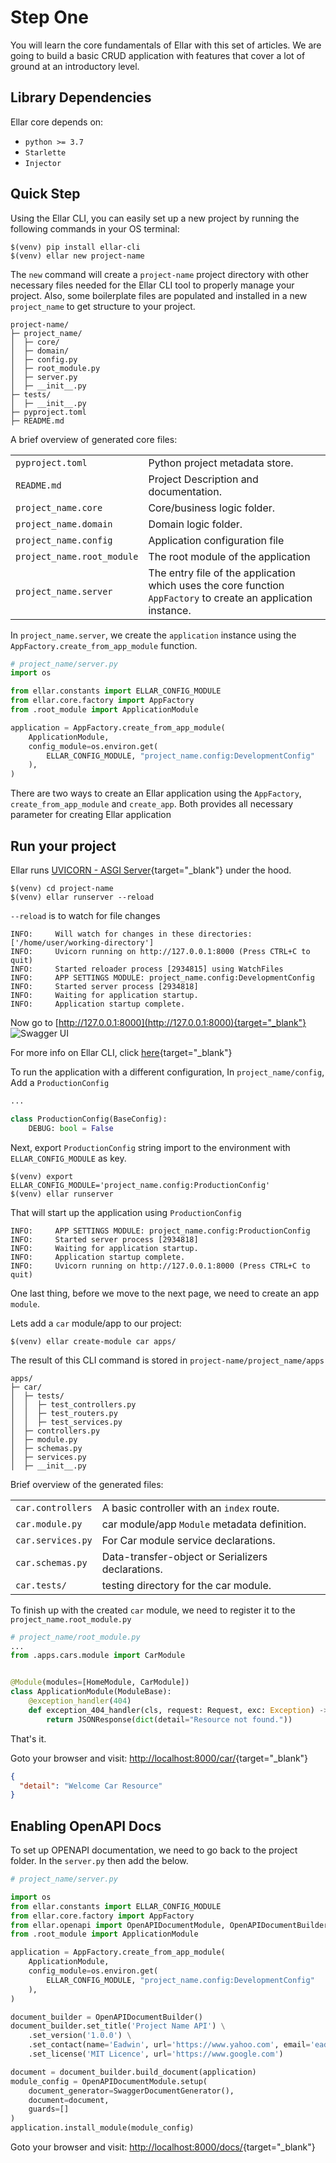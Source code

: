 # **Step One**
You will learn the core fundamentals of Ellar with this set of articles. We are going to build a basic CRUD application
with features that cover a lot of ground at an introductory level.


## **Library Dependencies**
Ellar core depends on:

- `python >= 3.7`
- `Starlette`
- `Injector`


## **Quick Step**
Using the Ellar CLI, you can easily set up a new project by running the following commands in your OS terminal:
```shell
$(venv) pip install ellar-cli
$(venv) ellar new project-name
```

The `new` command will create a `project-name` project directory with other necessary files needed for the Ellar CLI tool to properly manage your project.
Also, some boilerplate files are populated and installed in a new `project_name` to get structure to your project.

```shell
project-name/
├─ project_name/
│  ├─ core/
│  ├─ domain/
│  ├─ config.py
│  ├─ root_module.py
│  ├─ server.py
│  ├─ __init__.py
├─ tests/
│  ├─ __init__.py
├─ pyproject.toml
├─ README.md
```

A brief overview of generated core files:

|                            |                                                                                                                |
|----------------------------|----------------------------------------------------------------------------------------------------------------|
| `pyproject.toml`           | Python project metadata store.                                                                                 |
| `README.md`                | Project Description and documentation.                                                                         |
| `project_name.core`        | Core/business logic folder.                                                                                    |
| `project_name.domain`      | Domain logic folder.                                                                                           |
| `project_name.config`      | Application configuration file                                                                                 |
| `project_name.root_module` | The root module of the application                                                                             |
| `project_name.server`      | The entry file of the application which uses the core function `AppFactory` to create an application instance. |

In `project_name.server`, we create the `application` instance using the `AppFactory.create_from_app_module` function.
```python
# project_name/server.py
import os

from ellar.constants import ELLAR_CONFIG_MODULE
from ellar.core.factory import AppFactory
from .root_module import ApplicationModule

application = AppFactory.create_from_app_module(
    ApplicationModule,
    config_module=os.environ.get(
        ELLAR_CONFIG_MODULE, "project_name.config:DevelopmentConfig"
    ),
)
```

There are two ways to create an Ellar application using the `AppFactory`, `create_from_app_module` and `create_app`.
Both provides all necessary parameter for creating Ellar application

## **Run your project**
Ellar runs [UVICORN - ASGI Server](https://www.uvicorn.org/){target="_blank"} under the hood.

```shell
$(venv) cd project-name
$(venv) ellar runserver --reload
```
`--reload` is to watch for file changes

```shell
INFO:     Will watch for changes in these directories: ['/home/user/working-directory']
INFO:     Uvicorn running on http://127.0.0.1:8000 (Press CTRL+C to quit)
INFO:     Started reloader process [2934815] using WatchFiles
INFO:     APP SETTINGS MODULE: project_name.config:DevelopmentConfig
INFO:     Started server process [2934818]
INFO:     Waiting for application startup.
INFO:     Application startup complete.
```

Now go to [http://127.0.0.1:8000](http://127.0.0.1:8000){target="_blank"}
![Swagger UI](../img/ellar_framework.png)

For more info on Ellar CLI, click [here](https://github.com/eadwinCode/ellar-cli){target="_blank"}

To run the application with a different configuration,
In `project_name/config`, Add a `ProductionConfig`

```python
...

class ProductionConfig(BaseConfig):
    DEBUG: bool = False
```
Next, export `ProductionConfig` string import to the environment with `ELLAR_CONFIG_MODULE` as key.

```shell
$(venv) export ELLAR_CONFIG_MODULE='project_name.config:ProductionConfig'
$(venv) ellar runserver
```

That will start up the application using `ProductionConfig`
```shell
INFO:     APP SETTINGS MODULE: project_name.config:ProductionConfig
INFO:     Started server process [2934818]
INFO:     Waiting for application startup.
INFO:     Application startup complete.
INFO:     Uvicorn running on http://127.0.0.1:8000 (Press CTRL+C to quit)
```

One last thing, before we move to the next page, we need to create an app `module`.

Lets add a `car` module/app to our project:
```shell
$(venv) ellar create-module car apps/
```
The result of this CLI command is stored in `project-name/project_name/apps`
```
apps/
├─ car/
│  ├─ tests/
│  │  ├─ test_controllers.py
│  │  ├─ test_routers.py
│  │  ├─ test_services.py
│  ├─ controllers.py
│  ├─ module.py
│  ├─ schemas.py
│  ├─ services.py
│  ├─ __init__.py
```
Brief overview of the generated files:

|                   |                                                   |
|-------------------|---------------------------------------------------|
| `car.controllers` | A basic controller with an `index` route.         |
| `car.module.py`   | car module/app `Module` metadata definition.      |
| `car.services.py` | For Car module service declarations.              |
| `car.schemas.py`  | Data-transfer-object or Serializers declarations. |
| `car.tests/`      | testing directory for the car module.             |

To finish up with the created `car` module, we need to register it to the 
`project_name.root_module.py`

```python
# project_name/root_module.py
...
from .apps.cars.module import CarModule


@Module(modules=[HomeModule, CarModule])
class ApplicationModule(ModuleBase):
    @exception_handler(404)
    def exception_404_handler(cls, request: Request, exc: Exception) -> Response:
        return JSONResponse(dict(detail="Resource not found."))
```
That's it.

Goto your browser and visit: [http://localhost:8000/car/](http://localhost:8000/car/){target="_blank"}
```json
{
  "detail": "Welcome Car Resource"
}
```

## **Enabling OpenAPI Docs**
To set up OPENAPI documentation, we need to go back to the project folder. In the `server.py`
then add the below.
```python
# project_name/server.py

import os
from ellar.constants import ELLAR_CONFIG_MODULE
from ellar.core.factory import AppFactory
from ellar.openapi import OpenAPIDocumentModule, OpenAPIDocumentBuilder, SwaggerDocumentGenerator
from .root_module import ApplicationModule

application = AppFactory.create_from_app_module(
    ApplicationModule,
    config_module=os.environ.get(
        ELLAR_CONFIG_MODULE, "project_name.config:DevelopmentConfig"
    ),
)

document_builder = OpenAPIDocumentBuilder()
document_builder.set_title('Project Name API') \
    .set_version('1.0.0') \
    .set_contact(name='Eadwin', url='https://www.yahoo.com', email='eadwin@gmail.com') \
    .set_license('MIT Licence', url='https://www.google.com')

document = document_builder.build_document(application)
module_config = OpenAPIDocumentModule.setup(
    document_generator=SwaggerDocumentGenerator(),
    document=document,
    guards=[]
)
application.install_module(module_config)
```

Goto your browser and visit: [http://localhost:8000/docs/](http://localhost:8000/docs){target="_blank"}
